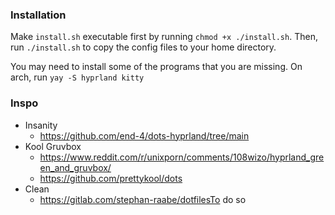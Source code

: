 
### Installation

Make `install.sh` executable first by running `chmod +x ./install.sh`.
Then, run `./install.sh` to copy the config files to your home directory.

You may need to install some of the programs that you are missing.
On arch, run `yay -S hyprland kitty`

### Inspo

- Insanity
  - https://github.com/end-4/dots-hyprland/tree/main
- Kool Gruvbox
  - https://www.reddit.com/r/unixporn/comments/108wizo/hyprland_green_and_gruvbox/
  - https://github.com/prettykool/dots
- Clean
  - https://gitlab.com/stephan-raabe/dotfilesTo do so
